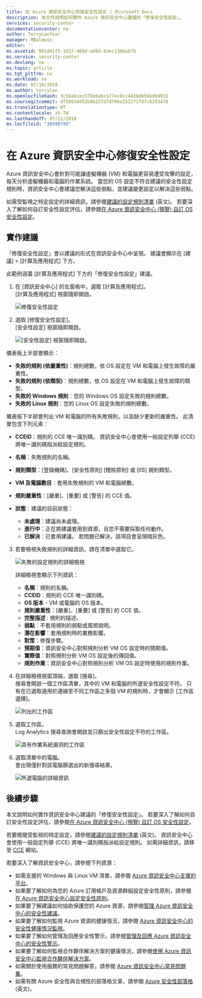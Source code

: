 ```yaml
---
title: 在 Azure 資訊安全中心修復安全性設定 | Microsoft Docs
description: 本文件說明如何實作 Azure 資訊安全中心建議的「修復安全性設定」。
services: security-center
documentationcenter: na
author: TerryLanfear
manager: MBaldwin
editor: ''
ms.assetid: 991d41f5-1d17-468d-a66d-83ec1308ab79
ms.service: security-center
ms.devlang: na
ms.topic: article
ms.tgt_pltfrm: na
ms.workload: na
ms.date: 07/10/2018
ms.author: terrylan
ms.openlocfilehash: 3c56abcec37bb6abcb77ec8cc443b0656bd69932
ms.sourcegitcommit: df50934d52b0b227d7d796e2522f1fd7c6393478
ms.translationtype: HT
ms.contentlocale: zh-TW
ms.lasthandoff: 07/12/2018
ms.locfileid: "38990790"
---
```

# <a name="remediate-security-configurations-in-azure-security-center"></a>在 Azure 資訊安全中心修復安全性設定
Azure 資訊安全中心會針對可能讓虛擬機器 (VM) 和電腦更容易遭受攻擊的設定，每天分析虛擬機器和電腦的作業系統。 當您的 OS 設定不符合建議的安全性設定規則時，資訊安全中心會建議您解決這些弱點，並建議變更設定以解決這些弱點。

如需受監視之特定設定的詳細資訊，請參閱[建議的設定規則清單](https://gallery.technet.microsoft.com/Azure-Security-Center-a789e335) \(英文\)。 若要深入了解如何自訂安全性設定評估，請參閱[在 Azure 資訊安全中心 (預覽) 自訂 OS 安全性設定](security-center-customize-os-security-config.md)。

## <a name="implement-the-recommendation"></a>實作建議
「修復安全性設定」會以建議的形式在資訊安全中心中呈現。 建議會顯示在 [建議] > [計算及應用程式] 下方。

此範例涵蓋 [計算及應用程式] 下方的「修復安全性設定」建議。
1. 在 [資訊安全中心] 的左窗格中，選取 [計算及應用程式]。  
  [計算及應用程式] 視窗隨即開啟。

   ![修復安全性設定][1]

2. 選取 [修復安全性設定]。  
  [安全性設定] 視窗隨即開啟。

   ![[安全性設定] 視窗隨即開啟。][2]

  儀表板上半部會顯示：

  - **失敗的規則 (依嚴重性)**：規則總數，依 OS 設定在 VM 和電腦上發生故障的嚴重性。
  - **失敗的規則 (依類型)**：規則總數，依 OS 設定在 VM 和電腦上發生故障的類型。
  - **失敗的 Windows 規則**：您的 Windows OS 設定失敗的規則總數。
  - **失敗的 Linux 規則**：您的 Linux OS 設定失敗的規則總數。

  儀表板下半部會列出 VM 和電腦的所有失敗規則，以及缺少更新的嚴重性。 此清單包含下列元素：

  - **CCEID**：規則的 CCE 唯一識別碼。 資訊安全中心會使用一般設定列舉 (CCE) 將唯一識別碼指派給設定規則。
  - **名稱**：失敗規則的名稱。
  - **規則類型**：[登錄機碼]、[安全性原則] [稽核原則] 或 [IIS] 規則類型。
  - **VM 及電腦數目**：套用失敗規則的 VM 和電腦總數。
  - **規則嚴重性**：[嚴重]、[重要] 或 [警告] 的 CCE 值。
  - **狀態**：建議的目前狀態：

    - **未處理**：建議尚未處理。
    - **進行中**：正在將建議套用到資源，且您不需要採取任何動作。
    - **已解決**：已套用建議。 若問題已解決，該項目會呈現暗灰色。

3. 若要檢視失敗規則的詳細資訊，請在清單中選取它。

   ![失敗的設定規則的詳細檢視][3]

   詳細檢視會顯示下列資訊：

   - **名稱**：規則的名稱。
   - **CCEID**：規則的 CCE 唯一識別碼。
   - **OS 版本** - VM 或電腦的 OS 版本。
   - **規則嚴重性**：[嚴重]、[重要] 或 [警告] 的 CCE 值。
   - **完整描述** : 規則的描述。
   - **弱點**：不套用規則的弱點或風險說明。
   - **潛在影響**：套用規則時的業務影響。
   - **對策**：修復步驟。
   - **預期值**：資訊安全中心對照規則分析 VM OS 設定時的預期值。
   - **實際值**：對照規則分析 VM OS 設定後的傳回值。
   - **規則作業**：資訊安全中心對照規則分析 VM OS 設定時使用的規則作業。

4. 在詳細檢視視窗頂端，選取 [搜尋]。  
  搜尋會開啟一個工作區清單，其中的 VM 和電腦的所選安全性設定不符。 只有在已選取適用於連線至不同工作區之多個 VM 的規則時，才會顯示 [工作區選擇]。

   ![列出的工作區][4]

5. 選取工作區。  
  Log Analytics 搜尋查詢會開啟並只篩出安全性設定不符的工作區。

   ![具有作業系統漏洞的工作區][5]

6. 選取清單中的電腦。  
  會出現僅針對該電腦篩選出的新搜尋結果。

   ![所選電腦的詳細資訊][6]

## <a name="next-steps"></a>後續步驟
本文說明如何實作資訊安全中心建議的「修復安全性設定」。 若要深入了解如何自訂安全性設定評估，請參閱[在 Azure 資訊安全中心 (預覽) 自訂 OS 安全性設定](security-center-customize-os-security-config.md)。

若要檢閱受監視的特定設定，請參閱[建議的設定規則清單](https://gallery.technet.microsoft.com/Azure-Security-Center-a789e335) \(英文\)。 資訊安全中心會使用一般設定列舉 (CCE) 將唯一識別碼指派給設定規則。 如需詳細資訊，請移至 [CCE](https://nvd.nist.gov/cce/index.cfm) 網站。

若要深入了解資訊安全中心，請參閱下列資源：

* 如需支援的 Windows 與 Linux VM 清單，請參閱 [Azure 資訊安全中心支援的平台](security-center-os-coverage.md)。
* 如果要了解如何為您的 Azure 訂用帳戶及資源群組設定安全性原則，請參閱[在 Azure 資訊安全中心設定安全性原則](security-center-policies.md)。
* 如果要了解建議如何協助保護您的 Azure 資源，請參閱[管理 Azure 資訊安全中心的安全性建議](security-center-recommendations.md)。
* 如果要了解如何監視 Azure 資源的健康情況，請參閱 [Azure 資訊安全中心的安全性健康情況監視](security-center-monitoring.md)。
* 如果要了解如何管理及回應安全性警示，請參閱[管理及回應 Azure 資訊安全中心的安全性警示](security-center-managing-and-responding-alerts.md)。
* 如果要了解如何監視合作夥伴解決方案的健康情況，請參閱[使用 Azure 資訊安全中心監視合作夥伴解決方案](security-center-partner-solutions.md)。
* 如需關於使用服務的常見問題解答，請參閱 [Azure 資訊安全中心常見問題集](security-center-faq.md)。
* 如需有關 Azure 安全性與合規性的部落格文章，請參閱 [Azure 安全性部落格](http://blogs.msdn.com/b/azuresecurity/) \(英文\)。

<!--Image references-->
[1]: ./media/security-center-remediate-os-vulnerabilities/compute-blade.png
[2]:./media/security-center-remediate-os-vulnerabilities/os-vulnerabilities.png
[3]: ./media/security-center-remediate-os-vulnerabilities/vulnerability-details.png
[4]: ./media/security-center-remediate-os-vulnerabilities/search.png
[5]: ./media/security-center-remediate-os-vulnerabilities/log-search.png
[6]: ./media/security-center-remediate-os-vulnerabilities/search-results.png
